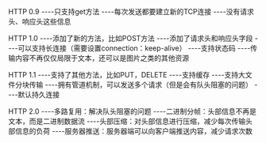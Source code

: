 HTTP 0.9
    ----只支持get方法
    ----每次发送都要建立新的TCP连接
    ----没有请求头、响应头这些信息

HTTP 1.0
    ----添加了新的方法，比如POST方法
    ----添加了请求头和响应头字段
    ----可以支持长连接（需要设置connection：keep-alive）
    ----支持状态码
    ----传输内容不再仅仅局限于文本，还可以是图片之类的其他资源

HTTP 1.1
    ----支持了其他方法，比如PUT，DELETE
    ----支持缓存
    ----支持大文件分块传输
    ----拥有管道机制，可以发送多个请求（但是会有队头阻塞的问题）
    ----默认持久连接

HTTP 2.0
    ----多路复用：解决队头阻塞的问题
    ----二进制分帧：头部信息不再是文本，而是二进制数据流
    ----头部压缩：对头部信息进行压缩，减少每次传输头部信息的负荷
    ----服务器推送：服务器端可以向客户端推送内容，减少请求次数
    